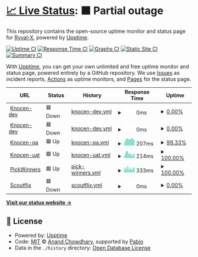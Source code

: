 # [📈 Live Status](https://Ryval-X.github.io/Upptime): <!--live status--> **🟧 Partial outage**

This repository contains the open-source uptime monitor and status page for [Ryval-X](https://Ryval-X.github.io/Upptime), powered by [Upptime](https://github.com/upptime/upptime).

[![Uptime CI](https://github.com/Ryval-X/Upptime/workflows/Uptime%20CI/badge.svg)](https://github.com/Ryval-X/Upptime/actions?query=workflow%3A%22Uptime+CI%22)
[![Response Time CI](https://github.com/Ryval-X/Upptime/workflows/Response%20Time%20CI/badge.svg)](https://github.com/Ryval-X/Upptime/actions?query=workflow%3A%22Response+Time+CI%22)
[![Graphs CI](https://github.com/Ryval-X/Upptime/workflows/Graphs%20CI/badge.svg)](https://github.com/Ryval-X/Upptime/actions?query=workflow%3A%22Graphs+CI%22)
[![Static Site CI](https://github.com/Ryval-X/Upptime/workflows/Static%20Site%20CI/badge.svg)](https://github.com/Ryval-X/Upptime/actions?query=workflow%3A%22Static+Site+CI%22)
[![Summary CI](https://github.com/Ryval-X/Upptime/workflows/Summary%20CI/badge.svg)](https://github.com/Ryval-X/Upptime/actions?query=workflow%3A%22Summary+CI%22)

With [Upptime](https://upptime.js.org), you can get your own unlimited and free uptime monitor and status page, powered entirely by a GitHub repository. We use [Issues](https://github.com/Ryval-X/Upptime/issues) as incident reports, [Actions](https://github.com/Ryval-X/Upptime/actions) as uptime monitors, and [Pages](https://Ryval-X.github.io/Upptime) for the status page.

<!--start: status pages-->
<!-- This summary is generated by Upptime (https://github.com/upptime/upptime) -->
<!-- Do not edit this manually, your changes will be overwritten -->
<!-- prettier-ignore -->
| URL | Status | History | Response Time | Uptime |
| --- | ------ | ------- | ------------- | ------ |
| <img alt="" src="https://icons.duckduckgo.com/ip3/dev1.knocen.com.ico" height="13"> [Knocen-dev](https://dev1.knocen.com) | 🟥 Down | [knocen-dev.yml](https://github.com/Ryval-X/Upptime/commits/HEAD/history/knocen-dev.yml) | <details><summary><img alt="Response time graph" src="./graphs/knocen-dev/response-time-week.png" height="20"> 0ms</summary><br><a href="https://Ryval-X.github.io/Upptime/history/knocen-dev"><img alt="Response time 0" src="https://img.shields.io/endpoint?url=https%3A%2F%2Fraw.githubusercontent.com%2FRyval-X%2FUpptime%2FHEAD%2Fapi%2Fknocen-dev%2Fresponse-time.json"></a><br><a href="https://Ryval-X.github.io/Upptime/history/knocen-dev"><img alt="24-hour response time 0" src="https://img.shields.io/endpoint?url=https%3A%2F%2Fraw.githubusercontent.com%2FRyval-X%2FUpptime%2FHEAD%2Fapi%2Fknocen-dev%2Fresponse-time-day.json"></a><br><a href="https://Ryval-X.github.io/Upptime/history/knocen-dev"><img alt="7-day response time 0" src="https://img.shields.io/endpoint?url=https%3A%2F%2Fraw.githubusercontent.com%2FRyval-X%2FUpptime%2FHEAD%2Fapi%2Fknocen-dev%2Fresponse-time-week.json"></a><br><a href="https://Ryval-X.github.io/Upptime/history/knocen-dev"><img alt="30-day response time 0" src="https://img.shields.io/endpoint?url=https%3A%2F%2Fraw.githubusercontent.com%2FRyval-X%2FUpptime%2FHEAD%2Fapi%2Fknocen-dev%2Fresponse-time-month.json"></a><br><a href="https://Ryval-X.github.io/Upptime/history/knocen-dev"><img alt="1-year response time 0" src="https://img.shields.io/endpoint?url=https%3A%2F%2Fraw.githubusercontent.com%2FRyval-X%2FUpptime%2FHEAD%2Fapi%2Fknocen-dev%2Fresponse-time-year.json"></a></details> | <details><summary><a href="https://Ryval-X.github.io/Upptime/history/knocen-dev">0.00%</a></summary><a href="https://Ryval-X.github.io/Upptime/history/knocen-dev"><img alt="All-time uptime 0.00%" src="https://img.shields.io/endpoint?url=https%3A%2F%2Fraw.githubusercontent.com%2FRyval-X%2FUpptime%2FHEAD%2Fapi%2Fknocen-dev%2Fuptime.json"></a><br><a href="https://Ryval-X.github.io/Upptime/history/knocen-dev"><img alt="24-hour uptime 0.00%" src="https://img.shields.io/endpoint?url=https%3A%2F%2Fraw.githubusercontent.com%2FRyval-X%2FUpptime%2FHEAD%2Fapi%2Fknocen-dev%2Fuptime-day.json"></a><br><a href="https://Ryval-X.github.io/Upptime/history/knocen-dev"><img alt="7-day uptime 0.00%" src="https://img.shields.io/endpoint?url=https%3A%2F%2Fraw.githubusercontent.com%2FRyval-X%2FUpptime%2FHEAD%2Fapi%2Fknocen-dev%2Fuptime-week.json"></a><br><a href="https://Ryval-X.github.io/Upptime/history/knocen-dev"><img alt="30-day uptime 0.00%" src="https://img.shields.io/endpoint?url=https%3A%2F%2Fraw.githubusercontent.com%2FRyval-X%2FUpptime%2FHEAD%2Fapi%2Fknocen-dev%2Fuptime-month.json"></a><br><a href="https://Ryval-X.github.io/Upptime/history/knocen-dev"><img alt="1-year uptime 0.00%" src="https://img.shields.io/endpoint?url=https%3A%2F%2Fraw.githubusercontent.com%2FRyval-X%2FUpptime%2FHEAD%2Fapi%2Fknocen-dev%2Fuptime-year.json"></a></details>
| <img alt="" src="https://icons.duckduckgo.com/ip3/dev1.knocen.com.ico" height="13"> [Knocen-dev](https://dev1.knocen.com/testing23) | 🟥 Down | [knocen-dev.yml](https://github.com/Ryval-X/Upptime/commits/HEAD/history/knocen-dev.yml) | <details><summary><img alt="Response time graph" src="./graphs/knocen-dev/response-time-week.png" height="20"> 0ms</summary><br><a href="https://Ryval-X.github.io/Upptime/history/knocen-dev"><img alt="Response time 0" src="https://img.shields.io/endpoint?url=https%3A%2F%2Fraw.githubusercontent.com%2FRyval-X%2FUpptime%2FHEAD%2Fapi%2Fknocen-dev%2Fresponse-time.json"></a><br><a href="https://Ryval-X.github.io/Upptime/history/knocen-dev"><img alt="24-hour response time 0" src="https://img.shields.io/endpoint?url=https%3A%2F%2Fraw.githubusercontent.com%2FRyval-X%2FUpptime%2FHEAD%2Fapi%2Fknocen-dev%2Fresponse-time-day.json"></a><br><a href="https://Ryval-X.github.io/Upptime/history/knocen-dev"><img alt="7-day response time 0" src="https://img.shields.io/endpoint?url=https%3A%2F%2Fraw.githubusercontent.com%2FRyval-X%2FUpptime%2FHEAD%2Fapi%2Fknocen-dev%2Fresponse-time-week.json"></a><br><a href="https://Ryval-X.github.io/Upptime/history/knocen-dev"><img alt="30-day response time 0" src="https://img.shields.io/endpoint?url=https%3A%2F%2Fraw.githubusercontent.com%2FRyval-X%2FUpptime%2FHEAD%2Fapi%2Fknocen-dev%2Fresponse-time-month.json"></a><br><a href="https://Ryval-X.github.io/Upptime/history/knocen-dev"><img alt="1-year response time 0" src="https://img.shields.io/endpoint?url=https%3A%2F%2Fraw.githubusercontent.com%2FRyval-X%2FUpptime%2FHEAD%2Fapi%2Fknocen-dev%2Fresponse-time-year.json"></a></details> | <details><summary><a href="https://Ryval-X.github.io/Upptime/history/knocen-dev">0.00%</a></summary><a href="https://Ryval-X.github.io/Upptime/history/knocen-dev"><img alt="All-time uptime 0.00%" src="https://img.shields.io/endpoint?url=https%3A%2F%2Fraw.githubusercontent.com%2FRyval-X%2FUpptime%2FHEAD%2Fapi%2Fknocen-dev%2Fuptime.json"></a><br><a href="https://Ryval-X.github.io/Upptime/history/knocen-dev"><img alt="24-hour uptime 0.00%" src="https://img.shields.io/endpoint?url=https%3A%2F%2Fraw.githubusercontent.com%2FRyval-X%2FUpptime%2FHEAD%2Fapi%2Fknocen-dev%2Fuptime-day.json"></a><br><a href="https://Ryval-X.github.io/Upptime/history/knocen-dev"><img alt="7-day uptime 0.00%" src="https://img.shields.io/endpoint?url=https%3A%2F%2Fraw.githubusercontent.com%2FRyval-X%2FUpptime%2FHEAD%2Fapi%2Fknocen-dev%2Fuptime-week.json"></a><br><a href="https://Ryval-X.github.io/Upptime/history/knocen-dev"><img alt="30-day uptime 0.00%" src="https://img.shields.io/endpoint?url=https%3A%2F%2Fraw.githubusercontent.com%2FRyval-X%2FUpptime%2FHEAD%2Fapi%2Fknocen-dev%2Fuptime-month.json"></a><br><a href="https://Ryval-X.github.io/Upptime/history/knocen-dev"><img alt="1-year uptime 0.00%" src="https://img.shields.io/endpoint?url=https%3A%2F%2Fraw.githubusercontent.com%2FRyval-X%2FUpptime%2FHEAD%2Fapi%2Fknocen-dev%2Fuptime-year.json"></a></details>
| <img alt="" src="https://icons.duckduckgo.com/ip3/qa1.knocen.com.ico" height="13"> [Knocen-qa](https://qa1.knocen.com) | 🟩 Up | [knocen-qa.yml](https://github.com/Ryval-X/Upptime/commits/HEAD/history/knocen-qa.yml) | <details><summary><img alt="Response time graph" src="./graphs/knocen-qa/response-time-week.png" height="20"> 207ms</summary><br><a href="https://Ryval-X.github.io/Upptime/history/knocen-qa"><img alt="Response time 207" src="https://img.shields.io/endpoint?url=https%3A%2F%2Fraw.githubusercontent.com%2FRyval-X%2FUpptime%2FHEAD%2Fapi%2Fknocen-qa%2Fresponse-time.json"></a><br><a href="https://Ryval-X.github.io/Upptime/history/knocen-qa"><img alt="24-hour response time 179" src="https://img.shields.io/endpoint?url=https%3A%2F%2Fraw.githubusercontent.com%2FRyval-X%2FUpptime%2FHEAD%2Fapi%2Fknocen-qa%2Fresponse-time-day.json"></a><br><a href="https://Ryval-X.github.io/Upptime/history/knocen-qa"><img alt="7-day response time 207" src="https://img.shields.io/endpoint?url=https%3A%2F%2Fraw.githubusercontent.com%2FRyval-X%2FUpptime%2FHEAD%2Fapi%2Fknocen-qa%2Fresponse-time-week.json"></a><br><a href="https://Ryval-X.github.io/Upptime/history/knocen-qa"><img alt="30-day response time 207" src="https://img.shields.io/endpoint?url=https%3A%2F%2Fraw.githubusercontent.com%2FRyval-X%2FUpptime%2FHEAD%2Fapi%2Fknocen-qa%2Fresponse-time-month.json"></a><br><a href="https://Ryval-X.github.io/Upptime/history/knocen-qa"><img alt="1-year response time 207" src="https://img.shields.io/endpoint?url=https%3A%2F%2Fraw.githubusercontent.com%2FRyval-X%2FUpptime%2FHEAD%2Fapi%2Fknocen-qa%2Fresponse-time-year.json"></a></details> | <details><summary><a href="https://Ryval-X.github.io/Upptime/history/knocen-qa">99.33%</a></summary><a href="https://Ryval-X.github.io/Upptime/history/knocen-qa"><img alt="All-time uptime 99.33%" src="https://img.shields.io/endpoint?url=https%3A%2F%2Fraw.githubusercontent.com%2FRyval-X%2FUpptime%2FHEAD%2Fapi%2Fknocen-qa%2Fuptime.json"></a><br><a href="https://Ryval-X.github.io/Upptime/history/knocen-qa"><img alt="24-hour uptime 100.00%" src="https://img.shields.io/endpoint?url=https%3A%2F%2Fraw.githubusercontent.com%2FRyval-X%2FUpptime%2FHEAD%2Fapi%2Fknocen-qa%2Fuptime-day.json"></a><br><a href="https://Ryval-X.github.io/Upptime/history/knocen-qa"><img alt="7-day uptime 99.33%" src="https://img.shields.io/endpoint?url=https%3A%2F%2Fraw.githubusercontent.com%2FRyval-X%2FUpptime%2FHEAD%2Fapi%2Fknocen-qa%2Fuptime-week.json"></a><br><a href="https://Ryval-X.github.io/Upptime/history/knocen-qa"><img alt="30-day uptime 99.33%" src="https://img.shields.io/endpoint?url=https%3A%2F%2Fraw.githubusercontent.com%2FRyval-X%2FUpptime%2FHEAD%2Fapi%2Fknocen-qa%2Fuptime-month.json"></a><br><a href="https://Ryval-X.github.io/Upptime/history/knocen-qa"><img alt="1-year uptime 99.33%" src="https://img.shields.io/endpoint?url=https%3A%2F%2Fraw.githubusercontent.com%2FRyval-X%2FUpptime%2FHEAD%2Fapi%2Fknocen-qa%2Fuptime-year.json"></a></details>
| <img alt="" src="https://icons.duckduckgo.com/ip3/uat1.knocen.com.ico" height="13"> [Knocen-uat](https://uat1.knocen.com) | 🟩 Up | [knocen-uat.yml](https://github.com/Ryval-X/Upptime/commits/HEAD/history/knocen-uat.yml) | <details><summary><img alt="Response time graph" src="./graphs/knocen-uat/response-time-week.png" height="20"> 214ms</summary><br><a href="https://Ryval-X.github.io/Upptime/history/knocen-uat"><img alt="Response time 214" src="https://img.shields.io/endpoint?url=https%3A%2F%2Fraw.githubusercontent.com%2FRyval-X%2FUpptime%2FHEAD%2Fapi%2Fknocen-uat%2Fresponse-time.json"></a><br><a href="https://Ryval-X.github.io/Upptime/history/knocen-uat"><img alt="24-hour response time 222" src="https://img.shields.io/endpoint?url=https%3A%2F%2Fraw.githubusercontent.com%2FRyval-X%2FUpptime%2FHEAD%2Fapi%2Fknocen-uat%2Fresponse-time-day.json"></a><br><a href="https://Ryval-X.github.io/Upptime/history/knocen-uat"><img alt="7-day response time 214" src="https://img.shields.io/endpoint?url=https%3A%2F%2Fraw.githubusercontent.com%2FRyval-X%2FUpptime%2FHEAD%2Fapi%2Fknocen-uat%2Fresponse-time-week.json"></a><br><a href="https://Ryval-X.github.io/Upptime/history/knocen-uat"><img alt="30-day response time 214" src="https://img.shields.io/endpoint?url=https%3A%2F%2Fraw.githubusercontent.com%2FRyval-X%2FUpptime%2FHEAD%2Fapi%2Fknocen-uat%2Fresponse-time-month.json"></a><br><a href="https://Ryval-X.github.io/Upptime/history/knocen-uat"><img alt="1-year response time 214" src="https://img.shields.io/endpoint?url=https%3A%2F%2Fraw.githubusercontent.com%2FRyval-X%2FUpptime%2FHEAD%2Fapi%2Fknocen-uat%2Fresponse-time-year.json"></a></details> | <details><summary><a href="https://Ryval-X.github.io/Upptime/history/knocen-uat">100.00%</a></summary><a href="https://Ryval-X.github.io/Upptime/history/knocen-uat"><img alt="All-time uptime 100.00%" src="https://img.shields.io/endpoint?url=https%3A%2F%2Fraw.githubusercontent.com%2FRyval-X%2FUpptime%2FHEAD%2Fapi%2Fknocen-uat%2Fuptime.json"></a><br><a href="https://Ryval-X.github.io/Upptime/history/knocen-uat"><img alt="24-hour uptime 100.00%" src="https://img.shields.io/endpoint?url=https%3A%2F%2Fraw.githubusercontent.com%2FRyval-X%2FUpptime%2FHEAD%2Fapi%2Fknocen-uat%2Fuptime-day.json"></a><br><a href="https://Ryval-X.github.io/Upptime/history/knocen-uat"><img alt="7-day uptime 100.00%" src="https://img.shields.io/endpoint?url=https%3A%2F%2Fraw.githubusercontent.com%2FRyval-X%2FUpptime%2FHEAD%2Fapi%2Fknocen-uat%2Fuptime-week.json"></a><br><a href="https://Ryval-X.github.io/Upptime/history/knocen-uat"><img alt="30-day uptime 100.00%" src="https://img.shields.io/endpoint?url=https%3A%2F%2Fraw.githubusercontent.com%2FRyval-X%2FUpptime%2FHEAD%2Fapi%2Fknocen-uat%2Fuptime-month.json"></a><br><a href="https://Ryval-X.github.io/Upptime/history/knocen-uat"><img alt="1-year uptime 100.00%" src="https://img.shields.io/endpoint?url=https%3A%2F%2Fraw.githubusercontent.com%2FRyval-X%2FUpptime%2FHEAD%2Fapi%2Fknocen-uat%2Fuptime-year.json"></a></details>
| <img alt="" src="https://icons.duckduckgo.com/ip3/dev-api.pickwinners.io.ico" height="13"> [PickWinners](https://dev-api.pickwinners.io) | 🟩 Up | [pick-winners.yml](https://github.com/Ryval-X/Upptime/commits/HEAD/history/pick-winners.yml) | <details><summary><img alt="Response time graph" src="./graphs/pick-winners/response-time-week.png" height="20"> 333ms</summary><br><a href="https://Ryval-X.github.io/Upptime/history/pick-winners"><img alt="Response time 333" src="https://img.shields.io/endpoint?url=https%3A%2F%2Fraw.githubusercontent.com%2FRyval-X%2FUpptime%2FHEAD%2Fapi%2Fpick-winners%2Fresponse-time.json"></a><br><a href="https://Ryval-X.github.io/Upptime/history/pick-winners"><img alt="24-hour response time 375" src="https://img.shields.io/endpoint?url=https%3A%2F%2Fraw.githubusercontent.com%2FRyval-X%2FUpptime%2FHEAD%2Fapi%2Fpick-winners%2Fresponse-time-day.json"></a><br><a href="https://Ryval-X.github.io/Upptime/history/pick-winners"><img alt="7-day response time 333" src="https://img.shields.io/endpoint?url=https%3A%2F%2Fraw.githubusercontent.com%2FRyval-X%2FUpptime%2FHEAD%2Fapi%2Fpick-winners%2Fresponse-time-week.json"></a><br><a href="https://Ryval-X.github.io/Upptime/history/pick-winners"><img alt="30-day response time 333" src="https://img.shields.io/endpoint?url=https%3A%2F%2Fraw.githubusercontent.com%2FRyval-X%2FUpptime%2FHEAD%2Fapi%2Fpick-winners%2Fresponse-time-month.json"></a><br><a href="https://Ryval-X.github.io/Upptime/history/pick-winners"><img alt="1-year response time 333" src="https://img.shields.io/endpoint?url=https%3A%2F%2Fraw.githubusercontent.com%2FRyval-X%2FUpptime%2FHEAD%2Fapi%2Fpick-winners%2Fresponse-time-year.json"></a></details> | <details><summary><a href="https://Ryval-X.github.io/Upptime/history/pick-winners">100.00%</a></summary><a href="https://Ryval-X.github.io/Upptime/history/pick-winners"><img alt="All-time uptime 100.00%" src="https://img.shields.io/endpoint?url=https%3A%2F%2Fraw.githubusercontent.com%2FRyval-X%2FUpptime%2FHEAD%2Fapi%2Fpick-winners%2Fuptime.json"></a><br><a href="https://Ryval-X.github.io/Upptime/history/pick-winners"><img alt="24-hour uptime 100.00%" src="https://img.shields.io/endpoint?url=https%3A%2F%2Fraw.githubusercontent.com%2FRyval-X%2FUpptime%2FHEAD%2Fapi%2Fpick-winners%2Fuptime-day.json"></a><br><a href="https://Ryval-X.github.io/Upptime/history/pick-winners"><img alt="7-day uptime 100.00%" src="https://img.shields.io/endpoint?url=https%3A%2F%2Fraw.githubusercontent.com%2FRyval-X%2FUpptime%2FHEAD%2Fapi%2Fpick-winners%2Fuptime-week.json"></a><br><a href="https://Ryval-X.github.io/Upptime/history/pick-winners"><img alt="30-day uptime 100.00%" src="https://img.shields.io/endpoint?url=https%3A%2F%2Fraw.githubusercontent.com%2FRyval-X%2FUpptime%2FHEAD%2Fapi%2Fpick-winners%2Fuptime-month.json"></a><br><a href="https://Ryval-X.github.io/Upptime/history/pick-winners"><img alt="1-year uptime 100.00%" src="https://img.shields.io/endpoint?url=https%3A%2F%2Fraw.githubusercontent.com%2FRyval-X%2FUpptime%2FHEAD%2Fapi%2Fpick-winners%2Fuptime-year.json"></a></details>
| <img alt="" src="https://icons.duckduckgo.com/ip3/devapi.scoutflix.com.ico" height="13"> [Scoutflix](https://devapi.scoutflix.com) | 🟥 Down | [scoutflix.yml](https://github.com/Ryval-X/Upptime/commits/HEAD/history/scoutflix.yml) | <details><summary><img alt="Response time graph" src="./graphs/scoutflix/response-time-week.png" height="20"> 0ms</summary><br><a href="https://Ryval-X.github.io/Upptime/history/scoutflix"><img alt="Response time 0" src="https://img.shields.io/endpoint?url=https%3A%2F%2Fraw.githubusercontent.com%2FRyval-X%2FUpptime%2FHEAD%2Fapi%2Fscoutflix%2Fresponse-time.json"></a><br><a href="https://Ryval-X.github.io/Upptime/history/scoutflix"><img alt="24-hour response time 0" src="https://img.shields.io/endpoint?url=https%3A%2F%2Fraw.githubusercontent.com%2FRyval-X%2FUpptime%2FHEAD%2Fapi%2Fscoutflix%2Fresponse-time-day.json"></a><br><a href="https://Ryval-X.github.io/Upptime/history/scoutflix"><img alt="7-day response time 0" src="https://img.shields.io/endpoint?url=https%3A%2F%2Fraw.githubusercontent.com%2FRyval-X%2FUpptime%2FHEAD%2Fapi%2Fscoutflix%2Fresponse-time-week.json"></a><br><a href="https://Ryval-X.github.io/Upptime/history/scoutflix"><img alt="30-day response time 0" src="https://img.shields.io/endpoint?url=https%3A%2F%2Fraw.githubusercontent.com%2FRyval-X%2FUpptime%2FHEAD%2Fapi%2Fscoutflix%2Fresponse-time-month.json"></a><br><a href="https://Ryval-X.github.io/Upptime/history/scoutflix"><img alt="1-year response time 0" src="https://img.shields.io/endpoint?url=https%3A%2F%2Fraw.githubusercontent.com%2FRyval-X%2FUpptime%2FHEAD%2Fapi%2Fscoutflix%2Fresponse-time-year.json"></a></details> | <details><summary><a href="https://Ryval-X.github.io/Upptime/history/scoutflix">0.00%</a></summary><a href="https://Ryval-X.github.io/Upptime/history/scoutflix"><img alt="All-time uptime 0.00%" src="https://img.shields.io/endpoint?url=https%3A%2F%2Fraw.githubusercontent.com%2FRyval-X%2FUpptime%2FHEAD%2Fapi%2Fscoutflix%2Fuptime.json"></a><br><a href="https://Ryval-X.github.io/Upptime/history/scoutflix"><img alt="24-hour uptime 0.00%" src="https://img.shields.io/endpoint?url=https%3A%2F%2Fraw.githubusercontent.com%2FRyval-X%2FUpptime%2FHEAD%2Fapi%2Fscoutflix%2Fuptime-day.json"></a><br><a href="https://Ryval-X.github.io/Upptime/history/scoutflix"><img alt="7-day uptime 0.00%" src="https://img.shields.io/endpoint?url=https%3A%2F%2Fraw.githubusercontent.com%2FRyval-X%2FUpptime%2FHEAD%2Fapi%2Fscoutflix%2Fuptime-week.json"></a><br><a href="https://Ryval-X.github.io/Upptime/history/scoutflix"><img alt="30-day uptime 0.00%" src="https://img.shields.io/endpoint?url=https%3A%2F%2Fraw.githubusercontent.com%2FRyval-X%2FUpptime%2FHEAD%2Fapi%2Fscoutflix%2Fuptime-month.json"></a><br><a href="https://Ryval-X.github.io/Upptime/history/scoutflix"><img alt="1-year uptime 0.00%" src="https://img.shields.io/endpoint?url=https%3A%2F%2Fraw.githubusercontent.com%2FRyval-X%2FUpptime%2FHEAD%2Fapi%2Fscoutflix%2Fuptime-year.json"></a></details>

<!--end: status pages-->

[**Visit our status website →**](https://Ryval-X.github.io/Upptime)

## 📄 License

- Powered by: [Upptime](https://github.com/upptime/upptime)
- Code: [MIT](./LICENSE) © [Anand Chowdhary](https://anandchowdhary.com), supported by [Pabio](https://pabio.com)
- Data in the `./history` directory: [Open Database License](https://opendatacommons.org/licenses/odbl/1-0/)
